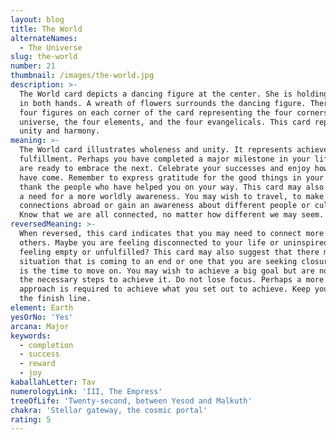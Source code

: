 ```yaml
---
layout: blog
title: The World
alternateNames:
  - The Universe
slug: the-world
number: 21
thumbnail: /images/the-world.jpg
description: >-
  The World card depicts a dancing figure at the center. She is holding a wand
  in both hands. A wreath of flowers surrounds the dancing figure. There are
  four figures on each corner of the card representing the four corners of the
  universe, the four elements, and the four evangelicals. This card represents
  unity and harmony.
meaning: >-
  The World card illustrates wholeness and unity. It represents achievement and
  fulfillment. Perhaps you have completed a major milestone in your life and you
  are ready to embrace the next. Celebrate your successes and enjoy how far you
  have come. Remember to express gratitude for the good things in your life, to
  thank the people who have helped you on your way. This card may also represent
  a need for a more worldly awareness. You may wish to travel, to make
  connections abroad or gain an awareness about different people or cultures.
  Know that we are all connected, no matter how different we may seem.
reversedMeaning: >-
  When reversed, this card indicates that you may need to connect more with
  others. Maybe you are feeling disconnected to your life or uninspired. Are you
  feeling empty or unfulfilled? This card may also suggest that there may be a
  situation that is coming to an end or one that you are seeking closure on. Now
  is the time to move on. You may wish to achieve a big goal but are not taking
  the necessary steps to achieve it. Do not lose focus. Perhaps a more creative
  approach is required to achieve what you set out to achieve. Keep your eye on
  the finish line.
element: Earth
yesOrNo: 'Yes'
arcana: Major
keywords:
  - completion
  - success
  - reward
  - joy
kaballahLetter: Tav
numerologyLink: 'III, The Empress'
treeOfLife: 'Twenty-second, between Yesod and Malkuth'
chakra: 'Stellar gateway, the cosmic portal'
rating: 5
---
```


